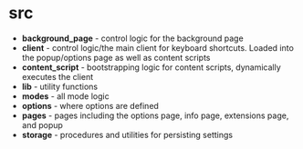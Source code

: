 # src

* **background_page** - control logic for the background page
* **client** - control logic/the main client for keyboard shortcuts. Loaded into the popup/options page as well as content scripts
* **content_script** - bootstrapping logic for content scripts, dynamically executes the client
* **lib** - utility functions
* **modes** -  all mode logic
* **options** - where options are defined
* **pages** - pages including the options page, info page, extensions page, and popup
* **storage** - procedures and utilities for persisting settings
